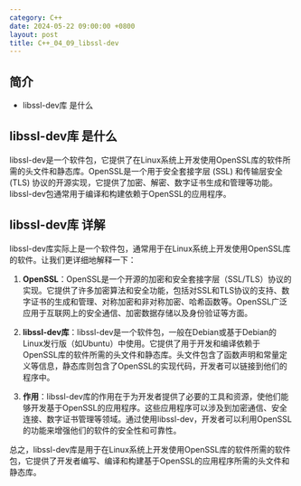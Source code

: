 ```yaml
---
category: C++
date: 2024-05-22 09:00:00 +0800
layout: post
title: C++_04_09_libssl-dev
---
```

## 简介

+ libssl-dev库 是什么

## libssl-dev库 是什么

libssl-dev是一个软件包，它提供了在Linux系统上开发使用OpenSSL库的软件所需的头文件和静态库。OpenSSL是一个用于安全套接字层 (SSL) 和传输层安全 (TLS) 协议的开源实现，它提供了加密、解密、数字证书生成和管理等功能。libssl-dev包通常用于编译和构建依赖于OpenSSL的应用程序。

## libssl-dev库 详解

libssl-dev库实际上是一个软件包，通常用于在Linux系统上开发使用OpenSSL库的软件。让我们更详细地解释一下：

1. **OpenSSL**：OpenSSL是一个开源的加密和安全套接字层（SSL/TLS）协议的实现。它提供了许多加密算法和安全功能，包括对SSL和TLS协议的支持、数字证书的生成和管理、对称加密和非对称加密、哈希函数等。OpenSSL广泛应用于互联网上的安全通信、加密数据存储以及身份验证等方面。

2. **libssl-dev库**：libssl-dev是一个软件包，一般在Debian或基于Debian的Linux发行版（如Ubuntu）中使用。它提供了用于开发和编译依赖于OpenSSL库的软件所需的头文件和静态库。头文件包含了函数声明和常量定义等信息，静态库则包含了OpenSSL的实现代码，开发者可以链接到他们的程序中。

3. **作用**：libssl-dev库的作用在于为开发者提供了必要的工具和资源，使他们能够开发基于OpenSSL的应用程序。这些应用程序可以涉及到加密通信、安全连接、数字证书管理等领域。通过使用libssl-dev，开发者可以利用OpenSSL的功能来增强他们的软件的安全性和可靠性。

总之，libssl-dev库是用于在Linux系统上开发使用OpenSSL库的软件所需的软件包，它提供了开发者编写、编译和构建基于OpenSSL的应用程序所需的头文件和静态库。